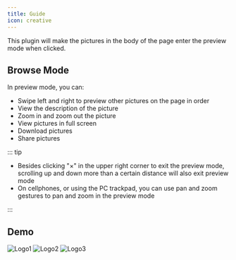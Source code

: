 ```yaml
---
title: Guide
icon: creative
---
```


This plugin will make the pictures in the body of the page enter the preview mode when clicked.

<!-- more -->

## Browse Mode

In preview mode, you can:

- Swipe left and right to preview other pictures on the page in order
- View the description of the picture
- Zoom in and zoom out the picture
- View pictures in full screen
- Download pictures
- Share pictures

::: tip

- Besides clicking "×" in the upper right corner to exit the preview mode, scrolling up and down more than a certain distance will also exit preview mode
- On cellphones, or using the PC trackpad, you can use pan and zoom gestures to pan and zoom in the preview mode

:::

## Demo

![Logo1](/logo.png)
![Logo2](/logo.png)
![Logo3](/logo.png)
